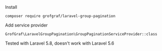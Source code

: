 Install

`composer require grofgraf/laravel-group-pagination`

Add service provider

`GrofGraf\LaravelGroupPagination\GroupPaginationServiceProvider::class`

Tested with Laravel 5.8, doesn't work with Laravel 5.6
